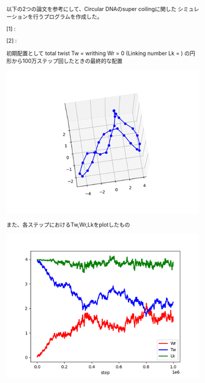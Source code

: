 
以下の2つの論文を参考にして、Circular DNAのsuper coilingに関した
シミュレーションを行うプログラムを作成した。

[1] : 

[2] :

初期配置として
total twist  Tw = 
writhing     Wr = 0 
(Linking number Lk = )
の円形から100万ステップ回したときの最終的な配置

![画像1](./png/Figure_1.png)

また、各ステップにおけるTw,Wr,Lkをplotしたもの

![画像2](./png/Figure_2.png)


